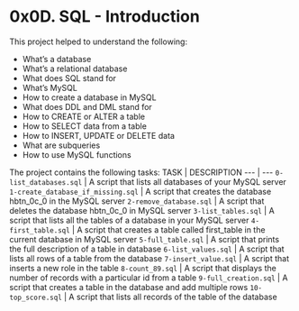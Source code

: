 # 0x0D. SQL - Introduction

This project helped to understand the following:
- What’s a database
- What’s a relational database
- What does SQL stand for
- What’s MySQL
- How to create a database in MySQL
- What does DDL and DML stand for
- How to CREATE or ALTER a table
- How to SELECT data from a table
- How to INSERT, UPDATE or DELETE data
- What are subqueries
- How to use MySQL functions

The project contains the following tasks:
TASK | DESCRIPTION
--- | ---
`0-list_databases.sql` | A script that lists all databases of your MySQL server
`1-create_database_if_missing.sql` | A script that creates the database hbtn_0c_0 in the MySQL server
`2-remove_database.sql` | A script that deletes the database hbtn_0c_0 in MySQL server
`3-list_tables.sql` | A script that lists all the tables of a database in your MySQL server
`4-first_table.sql` | A script that creates a table called first_table in the current database in MySQL server
`5-full_table.sql` | A script that prints the full description of a table in database
`6-list_values.sql` | A script that lists all rows of a table from the database
`7-insert_value.sql` | A script that inserts a new role in the table
`8-count_89.sql` | A script that displays the number of records with a particular id from a table
`9-full_creation.sql` | A script that creates a table in the database and add multiple rows
`10-top_score.sql` | A script that lists all records of the table of the database
